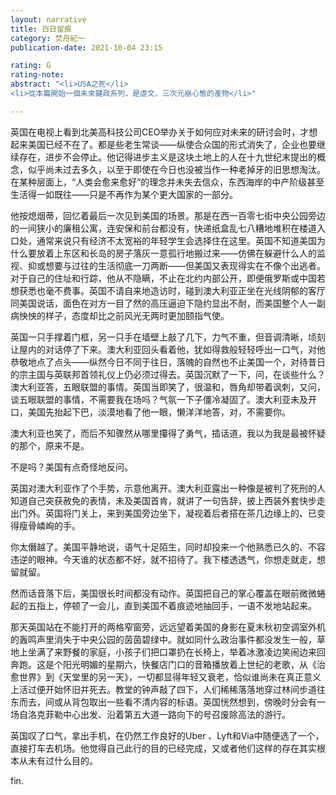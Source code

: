 ```yaml
---
layout: narrative
title: 白日留痕
category: 焚舟紀一
publication-date: 2021-10-04 23:15

rating: G
rating-note:
abstract: "<li>USA之死</li>
<li>從本篇開始一個未來鍵政系列，是虐文，三次元崩心態的產物</li>"

---
```


英国在电视上看到北美高科技公司CEO举办关于如何应对未来的研讨会时，才想起来美国已经不在了。都是些老生常谈——纵使合众国的形式消失了，企业也要继续存在，进步不会停止。他记得进步主义是这块土地上的人在十九世纪末提出的概念，似乎尚未过去多久，以至于即使在今日也没被当作一种老掉牙的旧思想淘汰。在某种层面上，“人类会愈来愈好”的理念并未失去信众，东西海岸的中产阶级甚至生活得一如既往——只是不再作为某个更大国家的一部分。

他按熄烟蒂，回忆着最后一次见到美国的场景。那是在西一百零七街中央公园旁边的一间狭小的廉租公寓，连安保和前台都没有，快递纸盒乱七八糟地堆积在楼道入口处，通常来说只有经济不太宽裕的年轻学生会选择住在这里。英国不知道美国为什么要放着上东区和长岛的房子落灰一意孤行地搬过来——仿佛在躲避什么人的监视、抑或想要与过往的生活彻底一刀两断——但美国又表现得实在不像个出逃者。对于自己的住址和行踪，他从不隐瞒，不止在北约内部公开，即便俄罗斯或中国若想获悉也毫不费事。英国不请自来地造访时，碰到澳大利亚正坐在光线阴郁的客厅同美国说话，面色在对方一目了然的高压逼迫下隐约显出不耐，而美国整个人一副病怏怏的样子，态度却比之前风光无两时更加颐指气使。

英国一只手撑着门框，另一只手在墙壁上敲了几下，力气不重，但音调清晰，顷刻让屋内的对话停了下来。澳大利亚回头看着他，犹如得救般轻轻呼出一口气，对他恭敬地点了点头——纵然今日不同于往日，落魄的自然也不止美国一个，对待昔日的宗主国与英联邦首领礼仪上仍必须过得去。英国沉默了一下，问，在谈些什么？澳大利亚答，五眼联盟的事情。英国当即笑了，很温和，唇角却带着讽刺，又问，谈五眼联盟的事情，不需要我在场吗？气氛一下子僵冷凝固了。澳大利亚未及开口，美国先抬起下巴，淡漠地看了他一眼，懒洋洋地答，对，不需要你。

澳大利亚也笑了，而后不知骤然从哪里攥得了勇气，插话道，我以为我是最被怀疑的那个，原来不是。

不是吗？美国有点奇怪地反问。

英国对澳大利亚作了个手势，示意他离开。澳大利亚露出一种像是被判了死刑的人知道自己突获赦免的表情，未及美国首肯，就讲了一句告辞，披上西装外套快步走出门外。英国将门关上，来到美国旁边坐下，凝视着后者搭在茶几边缘上的、已变得瘦骨嶙峋的手。

你太僭越了。美国平静地说，语气十足陌生，同时却投来一个他熟悉已久的、不容违逆的眼神。今天谁的状态都不好，就不招待了。我下楼透透气，你想走就走，想留就留。

然而话音落下后，美国很长时间都没有动作。英国把自己的掌心覆盖在眼前微微蜷起的五指上，停顿了一会儿，直到美国不着痕迹地抽回手，一语不发地站起来。

那天英国站在不能打开的两格窄窗旁，远远望着美国的身影在夏末秋初空调室外机的轰鸣声里消失于中央公园的茵茵碧绿中。就如同什么政治事件都没发生一般，草地上坐满了来野餐的家庭，小孩子们把口罩扔在长椅上，举着冰激凌边笑闹边来回奔跑。这是个阳光明媚的星期六，快餐店门口的音箱播放着上世纪的老歌，从《治愈世界》到《天堂里的另一天》，一切都显得年轻又衰老，恰似谁尚未在真正意义上活过便开始怀旧并死去。教堂的钟声敲了四下，人们稀稀落落地穿过林间步道往东而去，间或从背包取出一些看不清内容的标语。英国恍然想到，傍晚时分会有一场自洛克菲勒中心出发、沿着第五大道一路向下的号召废除高法的游行。

英国叹了口气，拿出手机，在仍然工作良好的Uber 、Lyft和Via中随便选了一个，直接打车去机场。他觉得自己此行的目的已经完成，又或者他们这样的存在其实根本从未有过什么目的。

fin.
